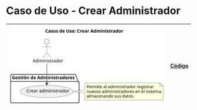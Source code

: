 # Caso de Uso - Crear Administrador

| ![Diagrama de Clases](/casos_de_uso/imagenes/administrador/Crear_Administrador.svg) | [Código](/casos_de_uso/diagramas_casos_de_uso/administrador/crear_administrador/crear_administrador.puml) |
|-------------------------------------------------------------------------------------|-----------------------------------------------------------------------------------------------------------|